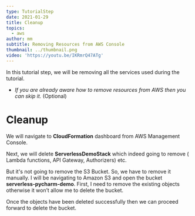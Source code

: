 ```yaml
---
type: TutorialStep
date: 2021-01-29
title: Cleanup
topics:
  - aws
author: mm
subtitle: Removing Resources from AWS Console
thumbnail: ../thumbnail.png
video: 'https://youtu.be/IKRmrQ47ATg'
---
```


In this tutorial step, we will be removing all the services used during the tutorial.

* *If you are already aware how to remove resources from AWS then you can skip it.* (Optional)

# Cleanup

We will navigate to **CloudFormation** dashboard from AWS Management Console.

Next, we will delete **ServerlessDemoStack** which indeed
going to remove ( Lambda functions, API Gateway, Authorizers) etc.

But it's not going to remove the S3 Bucket. So, we have to remove it manually. I will be navigating to Amazon S3 and open the bucket **serverless-pycharm-demo**.
First, I need to remove the existing objects otherwise it won’t allow me to delete the bucket.

Once the objects have been deleted successfully then we can proceed forward to delete the bucket.
